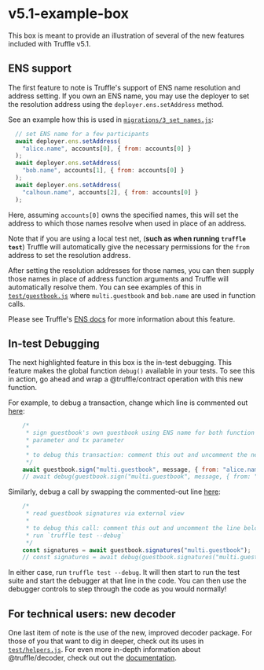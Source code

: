 # v5.1-example-box

This box is meant to provide an illustration of several of the new features
included with Truffle v5.1.

## ENS support

The first feature to note is Truffle's support of ENS name resolution and
address setting. If you own an ENS name, you may use the deployer to set the
resolution address using the `deployer.ens.setAddress` method.

See an example how this is used in
[`migrations/3_set_names.js`](https://github.com/truffle-box/v5.1-example-box/blob/master/migrations/3_set_names.js):
```javascript
  // set ENS name for a few participants
  await deployer.ens.setAddress(
    "alice.name", accounts[0], { from: accounts[0] }
  );
  await deployer.ens.setAddress(
    "bob.name", accounts[1], { from: accounts[0] }
  );
  await deployer.ens.setAddress(
    "calhoun.name", accounts[2], { from: accounts[0] }
  );
```

Here, assuming `accounts[0]` owns the specified names, this will
set the address to which those names resolve when used in place of an address.

Note that if you are using a local test net, (**such as when running `truffle
test`**) Truffle will automatically give the necessary permissions for the
`from` address to set the resolution address.

After setting the resolution addresses for those names, you can then supply
those names in place of address function arguments and Truffle will
automatically resolve them. You can see examples of this in
[`test/guestbook.js`](https://github.com/truffle-box/v5.1-example-box/blob/master/test/guestbook.js#L50-L51)
where `multi.guestbook` and `bob.name` are used in function calls.

Please see Truffle's
[ENS docs](https://www.trufflesuite.com/docs/truffle/advanced/ethereum-name-service)
for more information about this feature.


## In-test Debugging

The next highlighted feature in this box is the in-test debugging. This feature
makes the global function `debug()` available in your tests. To see this in
action, go ahead and wrap a @truffle/contract operation with this new function.

For example, to debug a transaction, change which line is commented out
[here](https://github.com/truffle-box/v5.1-example-box/blob/80ead1ca90b10dfe3e195e5553cd526e4ab9894f/test/guestbook.js#L22-L29):
```javascript
    /*
     * sign guestbook's own guestbook using ENS name for both function
     * parameter and tx parameter
     *
     * to debug this transaction: comment this out and uncomment the next line
     */
    await guestbook.sign("multi.guestbook", message, { from: "alice.name" });
    // await debug(guestbook.sign("multi.guestbook", message, { from: "alice.name" }));
```

Similarly, debug a call by swapping the commented-out line
[here](https://github.com/truffle-box/v5.1-example-box/blob/master/test/guestbook.js#L31-L38):
```javascript
    /*
     * read guestbook signatures via external view
     *
     * to debug this call: comment this out and uncomment the line below,
     * run `truffle test --debug`
     */
    const signatures = await guestbook.signatures("multi.guestbook");
    // const signatures = await debug(guestbook.signatures("multi.guestbook"));
```

In either case, run `truffle test --debug`. It will then start to run the test
suite and start the debugger at that line in the code. You can then use the
debugger controls to step through the code as you would normally!


## For technical users: new decoder

One last item of note is the use of the new, improved decoder package. For
those of you that want to dig in deeper, check out its uses in
[`test/helpers.js`](https://github.com/truffle-box/v5.1-example-box/blob/master/test/helpers.js).
For even more in-depth information about @truffle/decoder, check out out the
[documentation](https://www.trufflesuite.com/docs/truffle/codec/index.html).
